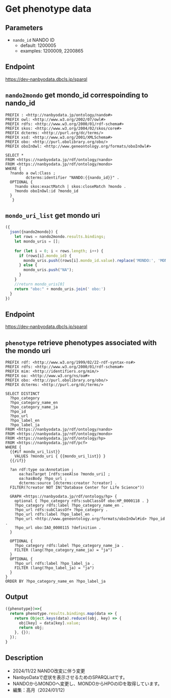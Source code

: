 # Get phenotype data

## Parameters

* `nando_id` NANDO ID
  * default: 1200005
  * examples: 1200009, 2200865

## Endpoint

https://dev-nanbyodata.dbcls.jp/sparql

## `nando2mondo` get mondo_id correspoinding to nando_id

```sparql
PREFIX : <http://nanbyodata.jp/ontology/nando#>
PREFIX owl: <http://www.w3.org/2002/07/owl#>
PREFIX rdfs: <http://www.w3.org/2000/01/rdf-schema#>
PREFIX skos: <http://www.w3.org/2004/02/skos/core#>
PREFIX dcterms: <http://purl.org/dc/terms/>
PREFIX xsd: <http://www.w3.org/2001/XMLSchema#>
PREFIX obo: <http://purl.obolibrary.org/obo/>
PREFIX oboInOwl: <http://www.geneontology.org/formats/oboInOwl#>

SELECT *
FROM <https://nanbyodata.jp/rdf/ontology/nando>
FROM <https://nanbyodata.jp/rdf/ontology/mondo>
WHERE {
  ?nando a owl:Class ;
         dcterms:identifier "NANDO:{{nando_id}}" .
  OPTIONAL {
    ?nando skos:exactMatch | skos:closeMatch ?mondo .
    ?mondo oboInOwl:id ?mondo_id
  }
   }
```

## `mondo_uri_list` get mondo uri

```javascript
({
  json({nando2mondo}) {
    let rows = nando2mondo.results.bindings;
    let mondo_uris = [];
    
    for (let i = 0; i < rows.length; i++) {
      if (rows[i].mondo_id) {
        mondo_uris.push((rows[i].mondo_id.value).replace('MONDO:', 'MONDO_'));
      } else {
        mondo_uris.push("NA");
      }
    }
    //return mondo_uris[0]
    return "obo:" + mondo_uris.join(' obo:')
  }
})
```


## Endpoint

https://dev-nanbyodata.dbcls.jp/sparql

## `phenotype` retrieve phenotypes associated with the mondo uri

```sparql
PREFIX rdf: <http://www.w3.org/1999/02/22-rdf-syntax-ns#>
PREFIX rdfs: <http://www.w3.org/2000/01/rdf-schema#>
PREFIX mim: <http://identifiers.org/mim/>
PREFIX oa: <http://www.w3.org/ns/oa#>
PREFIX obo: <http://purl.obolibrary.org/obo/>
PREFIX dcterms: <http://purl.org/dc/terms/>

SELECT DISTINCT
  ?hpo_category
  ?hpo_category_name_en
  ?hpo_category_name_ja
  ?hpo_id
  ?hpo_url
  ?hpo_label_en
  ?hpo_label_ja
FROM <https://nanbyodata.jp/rdf/ontology/nando>
FROM <https://nanbyodata.jp/rdf/ontology/mondo>
FROM <https://nanbyodata.jp/rdf/ontology/hp>
FROM <https://nanbyodata.jp/rdf/pcf>
WHERE { 
  {{#if mondo_uri_list}}
	VALUES ?mondo_uri { {{mondo_uri_list}} }
  {{/if}}
    
  ?an rdf:type oa:Annotation ;
      oa:hasTarget [rdfs:seeAlso ?mondo_uri] ;
      oa:hasBody ?hpo_url ;
      dcterms:source [dcterms:creator ?creator] .
  FILTER(?creator NOT IN("Database Center for Life Science"))
    
  GRAPH <https://nanbyodata.jp/rdf/ontology/hp> {
    optional { ?hpo_category rdfs:subClassOf obo:HP_0000118 . }
    ?hpo_category rdfs:label ?hpo_category_name_en .
    ?hpo_url rdfs:subClassOf+ ?hpo_category .
    ?hpo_url rdfs:label ?hpo_label_en .
    ?hpo_url <http://www.geneontology.org/formats/oboInOwl#id> ?hpo_id .
    ?hpo_url obo:IAO_0000115 ?definition .
  }
    
  OPTIONAL {
    ?hpo_category rdfs:label ?hpo_category_name_ja .
    FILTER (lang(?hpo_category_name_ja) = "ja")
  }
  OPTIONAL {
    ?hpo_url rdfs:label ?hpo_label_ja .
    FILTER (lang(?hpo_label_ja) = "ja")
  }    
}
ORDER BY ?hpo_category_name_en ?hpo_label_ja
```
## Output

```javascript
({phenotype})=>{ 
  return phenotype.results.bindings.map(data => {
    return Object.keys(data).reduce((obj, key) => {
      obj[key] = data[key].value;
      return obj;
    }, {});
  });
}

```
## Description
- 2024/11/22 NANDO改変に伴う変更
- NanbyoDataで症状を表示させるためのSPARQListです。
- NANDOからMONDOへ変更し、MONDOからHPOのIDを取得しています。
- 編集：高月（2024/01/12)